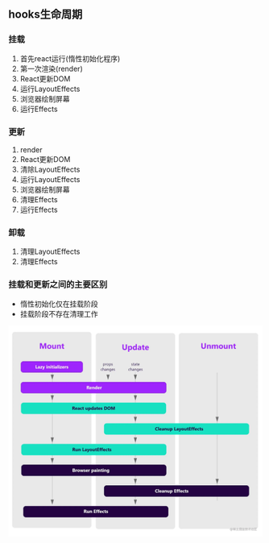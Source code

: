 ## hooks生命周期
### 挂载
1. 首先react运行(惰性初始化程序)
2. 第一次渲染(render)
3. React更新DOM
4. 运行LayoutEffects
5. 浏览器绘制屏幕
6. 运行Effects
### 更新
1. render
2. React更新DOM
3. 清除LayoutEffects
4. 运行LayoutEffects
5. 浏览器绘制屏幕
6. 清理Effects
7. 运行Effects
### 卸载
1. 清理LayoutEffects
2. 清理Effects
### 挂载和更新之间的主要区别
- 惰性初始化仅在挂载阶段
- 挂载阶段不存在清理工作

![hooks生命周期](./img/hooks%E7%94%9F%E5%91%BD%E5%91%A8%E6%9C%9F.png)
